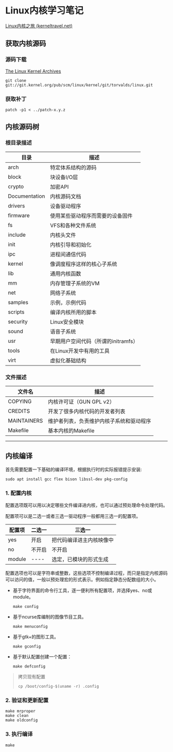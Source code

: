 # Linux内核学习笔记

[Linux内核之旅 (kerneltravel.net)](http://www.kerneltravel.net/)

## 获取内核源码

### 源码下载

[The Linux Kernel Archives](https://www.kernel.org/)

```shell
git clone git://git.kernel.org/pub/scm/linux/kernel/git/torvalds/linux.git
```

### 获取补丁

```
patch -p1 < ../patch-x.y.z
```

## 内核源码树

### 根目录描述

| 目录          | 描述                                |
| ------------- | ----------------------------------- |
| arch          | 特定体系结构的源码                  |
| block         | 块设备I/O层                         |
| crypto        | 加密API                             |
| Documentation | 内核源码文档                        |
| drivers       | 设备驱动程序                        |
| firmware      | 使用某些驱动程序而需要的设备固件    |
| fs            | VFS和各种文件系统                   |
| include       | 内核头文件                          |
| init          | 内核引导和初始化                    |
| ipc           | 进程间通信代码                      |
| kernel        | 像调度程序这样的核心子系统          |
| lib           | 通用内核函数                        |
| mm            | 内存管理子系统的VM                  |
| net           | 网络子系统                          |
| samples       | 示例，示例代码                      |
| scripts       | 编译内核所用的脚本                  |
| security      | Linux安全模块                       |
| sound         | 语音子系统                          |
| usr           | 早期用户空间代码（所谓的initramfs） |
| tools         | 在Linux开发中有用的工具             |
| virt          | 虚拟化基础结构                      |

### 文件描述

| 文件名      | 描述                                     |
| ----------- | ---------------------------------------- |
| COPYING     | 内核许可证（GUN GPL v2）                 |
| CREDITS     | 开发了很多内核代码的开发者列表           |
| MAINTAINERS | 维护者列表，负责维护内核子系统和驱动程序 |
| Makefile    | 基本内核的Makefile                       |

---

## 内核编译

首先需要配置一下基础的编译环境，根据执行时的实际报错提示安装:

```
sudo apt install gcc flex bison libssl-dev pkg-config
```

### 1. 配置内核

配置选项既可以用以决定哪些文件编译进内核，也可以通过预处理命令处理代码。

配置项可以是二选一或者三选一驱动程序一般都用三选一的配置项。

| 配置项 | 二选一 | 三选一                   |
| ------ | ------ | ------------------------ |
| yes    | 开启   | 把代码编译进主内核映像中 |
| no     | 不开启 | 不开启                   |
| module | ----   | 选定，已模块的形式生成   |

配置选项也可以是字符串或整数，这些选项不控制编译过程，而只是指定内核源码可以访问的值，一般以预处理宏的形式表示。例如指定静态分配数组的大小。

- 基于字符界面的命令行工具，逐一便利所有配置项，并选择yes、no或module。

  ```
  make config
  ```

- 基于ncurse库编制的图像节目工具。

  ```
  make menuconfig
  ```

- 基于gtk+的图形工具。

  ```
  make gconfig
  ```

- 基于默认配置创建一个配置：

  ```
  make defconfig
  ```



> 拷贝现有配置
>
> ```
> cp /boot/config-$(uname -r) .config
> ```



### 2. 验证和更新配置

```
make mrproper
make clean
make oldconfig
```

### 3. 执行编译

```
make
```













